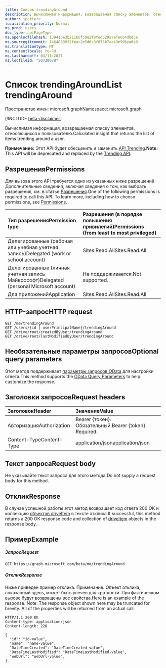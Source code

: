 ```yaml
---
title: Список trendingAround
description: Вычислимая информация, возвращаемая списку элементов, относяющихся к пользователю.
author: jpettere
localization_priority: Normal
ms.prod: users
doc_type: apiPageType
ms.openlocfilehash: 139416e3b21166f50e2f9fed529a7efe6b4dbd3e
ms.sourcegitcommit: 14648839f2feac2e5d6c8f876b7ae43e996ea6a0
ms.translationtype: MT
ms.contentlocale: ru-RU
ms.lasthandoff: 03/11/2021
ms.locfileid: "50720678"
---
```

# <a name="list-trendingaround"></a><span data-ttu-id="be229-103">Список trendingAround</span><span class="sxs-lookup"><span data-stu-id="be229-103">List trendingAround</span></span>

<span data-ttu-id="be229-104">Пространство имен: microsoft.graph</span><span class="sxs-lookup"><span data-stu-id="be229-104">Namespace: microsoft.graph</span></span>

[!INCLUDE [beta-disclaimer](../../includes/beta-disclaimer.md)]

<span data-ttu-id="be229-105">Вычислимая информация, возвращаемая списку элементов, относяющихся к пользователю.</span><span class="sxs-lookup"><span data-stu-id="be229-105">Calculated insight that returns the list of items trending around a user.</span></span>

<span data-ttu-id="be229-106">**Примечание:** Этот API будет обесценить и заменить [API Trending](../resources/insights-trending.md).</span><span class="sxs-lookup"><span data-stu-id="be229-106">**Note:** This API will be deprecated and replaced by the [Trending API](../resources/insights-trending.md).</span></span>

## <a name="permissions"></a><span data-ttu-id="be229-107">Разрешения</span><span class="sxs-lookup"><span data-stu-id="be229-107">Permissions</span></span>
<span data-ttu-id="be229-p101">Для вызова этого API требуется одно из указанных ниже разрешений. Дополнительные сведения, включая сведения о том, как выбрать разрешения, см. в статье [Разрешения](/graph/permissions-reference).</span><span class="sxs-lookup"><span data-stu-id="be229-p101">One of the following permissions is required to call this API. To learn more, including how to choose permissions, see [Permissions](/graph/permissions-reference).</span></span>

|<span data-ttu-id="be229-110">Тип разрешения</span><span class="sxs-lookup"><span data-stu-id="be229-110">Permission type</span></span>      | <span data-ttu-id="be229-111">Разрешения (в порядке повышения привилегий)</span><span class="sxs-lookup"><span data-stu-id="be229-111">Permissions (from least to most privileged)</span></span>              |
|:--------------------|:---------------------------------------------------------|
|<span data-ttu-id="be229-112">Делегированные (рабочая или учебная учетная запись)</span><span class="sxs-lookup"><span data-stu-id="be229-112">Delegated (work or school account)</span></span> | <span data-ttu-id="be229-113">Sites.Read.All</span><span class="sxs-lookup"><span data-stu-id="be229-113">Sites.Read.All</span></span>    |
|<span data-ttu-id="be229-114">Делегированные (личная учетная запись Майкрософт)</span><span class="sxs-lookup"><span data-stu-id="be229-114">Delegated (personal Microsoft account)</span></span> | <span data-ttu-id="be229-115">Не поддерживается.</span><span class="sxs-lookup"><span data-stu-id="be229-115">Not supported.</span></span>    |
|<span data-ttu-id="be229-116">Для приложений</span><span class="sxs-lookup"><span data-stu-id="be229-116">Application</span></span> | <span data-ttu-id="be229-117">Sites.Read.All</span><span class="sxs-lookup"><span data-stu-id="be229-117">Sites.Read.All</span></span> |

## <a name="http-request"></a><span data-ttu-id="be229-118">HTTP-запрос</span><span class="sxs-lookup"><span data-stu-id="be229-118">HTTP request</span></span>
```http
GET /me/trendingAround
GET /users/{id | userPrincipalName}/trendingAround
GET /drive/root/createdByUser/trendingAround
GET /drive/root/lastModifiedByUser/trendingAround
```
## <a name="optional-query-parameters"></a><span data-ttu-id="be229-119">Необязательные параметры запросов</span><span class="sxs-lookup"><span data-stu-id="be229-119">Optional query parameters</span></span>
<span data-ttu-id="be229-120">Этот метод поддерживает [параметры запросов OData](/graph/query-parameters) для настройки ответа.</span><span class="sxs-lookup"><span data-stu-id="be229-120">This method supports the [OData Query Parameters](/graph/query-parameters) to help customize the response.</span></span>

## <a name="request-headers"></a><span data-ttu-id="be229-121">Заголовки запросов</span><span class="sxs-lookup"><span data-stu-id="be229-121">Request headers</span></span>
| <span data-ttu-id="be229-122">Заголовок</span><span class="sxs-lookup"><span data-stu-id="be229-122">Header</span></span>         | <span data-ttu-id="be229-123">Значение</span><span class="sxs-lookup"><span data-stu-id="be229-123">Value</span></span>                      |
|:---------------|:---------------------------|
| <span data-ttu-id="be229-124">Авторизация</span><span class="sxs-lookup"><span data-stu-id="be229-124">Authorization</span></span>  | <span data-ttu-id="be229-p102">Bearer {токен}. Обязательный.</span><span class="sxs-lookup"><span data-stu-id="be229-p102">Bearer {token}. Required.</span></span>  |
| <span data-ttu-id="be229-127">Content-Type</span><span class="sxs-lookup"><span data-stu-id="be229-127">Content-Type</span></span>   | <span data-ttu-id="be229-128">application/json</span><span class="sxs-lookup"><span data-stu-id="be229-128">application/json</span></span>           |

## <a name="request-body"></a><span data-ttu-id="be229-129">Текст запроса</span><span class="sxs-lookup"><span data-stu-id="be229-129">Request body</span></span>
<span data-ttu-id="be229-130">Не указывайте текст запроса для этого метода.</span><span class="sxs-lookup"><span data-stu-id="be229-130">Do not supply a request body for this method.</span></span>

## <a name="response"></a><span data-ttu-id="be229-131">Отклик</span><span class="sxs-lookup"><span data-stu-id="be229-131">Response</span></span>

<span data-ttu-id="be229-132">В случае успешной работы этот метод возвращает код ответа 200 ОК и коллекцию [объектов driveItem](../resources/driveitem.md) в тексте отклика.</span><span class="sxs-lookup"><span data-stu-id="be229-132">If successful, this method returns a 200 OK response code and collection of [driveItem](../resources/driveitem.md) objects in the response body.</span></span>

## <a name="example"></a><span data-ttu-id="be229-133">Пример</span><span class="sxs-lookup"><span data-stu-id="be229-133">Example</span></span>
##### <a name="request"></a><span data-ttu-id="be229-134">Запрос</span><span class="sxs-lookup"><span data-stu-id="be229-134">Request</span></span>
```http
GET https://graph.microsoft.com/beta/me/trendingAround
```
##### <a name="response"></a><span data-ttu-id="be229-135">Отклик</span><span class="sxs-lookup"><span data-stu-id="be229-135">Response</span></span>
<span data-ttu-id="be229-p103">Ниже приведен пример отклика. Примечание. Объект отклика, показанный здесь, может быть усечен для краткости. При фактическом вызове будут возвращены все свойства.</span><span class="sxs-lookup"><span data-stu-id="be229-p103">Here is an example of the response. Note: The response object shown here may be truncated for brevity. All of the properties will be returned from an actual call.</span></span>
```http
HTTP/1.1 200 OK
Content-type: application/json
Content-length: 226

{
  "id": "id-value",
  "name": "name-value",
  "DateTimeCreated": "DateTimeCreated-value",
  "DateTimeLastModified": "DateTimeLastModified-value",
  "webUrl": "webUrl-value",
}
```
